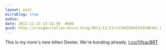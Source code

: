 ```yaml
---
layout: post
microblog: true
audio: 
date: 2011-11-23 13:31:50 -0600
guid: http://craigmcclellan.micro.blog/2011/11/23/t139425941343580161.html
---
```

This is my mom's new kitten Dexter. We're bonding already. [t.co/OfsacBRT](http://t.co/OfsacBRT)
